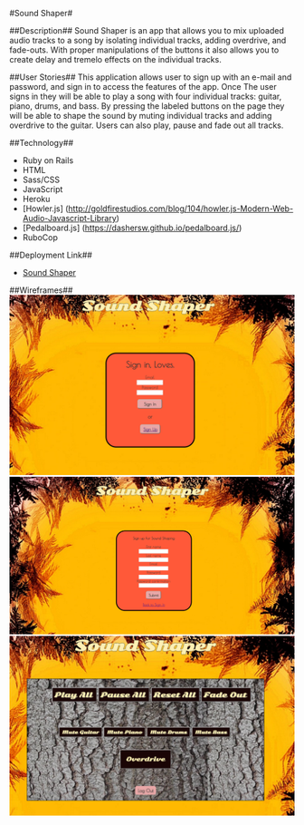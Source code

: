 #Sound Shaper#

##Description##
Sound Shaper is an app that allows you to mix uploaded audio tracks to a song by isolating individual tracks, adding overdrive, and fade-outs. With proper manipulations of the buttons it also allows you to create delay and tremelo effects on the individual tracks. 

##User Stories##
This application allows user to sign up with an e-mail and password, and sign in to access the features of the app. Once The user signs in they will be able to play a song with four individual tracks: guitar, piano, drums, and bass. By pressing the labeled buttons on the page they will be able to shape the sound by muting individual tracks and adding overdrive to the guitar. Users can also play, pause and fade out all tracks.  


##Technology##
- Ruby on Rails
- HTML
- Sass/CSS
- JavaScript
- Heroku
- [Howler.js] (http://goldfirestudios.com/blog/104/howler.js-Modern-Web-Audio-Javascript-Library)
- [Pedalboard.js] (https://dashersw.github.io/pedalboard.js/)
- RuboCop


##Deployment Link##

- [Sound Shaper](https://nameless-bayou-39478.herokuapp.com/)


##Wireframes##
<img src="wireframes/SignIn.png"/>
<img src="wireframes/SingUp.png"/>
<img src="wireframes/SoundShapingPage.png"/>
